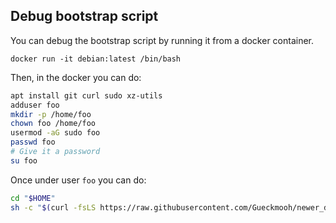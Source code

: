 ## Debug bootstrap script

You can debug the bootstrap script by running it from a docker container.

    docker run -it debian:latest /bin/bash

Then, in the docker you can do:

``` sh
apt install git curl sudo xz-utils
adduser foo
mkdir -p /home/foo
chown foo /home/foo
usermod -aG sudo foo
passwd foo
# Give it a password
su foo
```

Once under user `foo` you can do:

``` sh
cd "$HOME"
sh -c "$(curl -fsLS https://raw.githubusercontent.com/Gueckmooh/newer_dotfiles/refs/heads/main/bootstrap.sh)"
```
